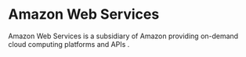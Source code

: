 <h1>Amazon Web Services</h1>

<p>Amazon Web Services is a subsidiary of Amazon providing on-demand cloud computing platforms and APIs .</p>
